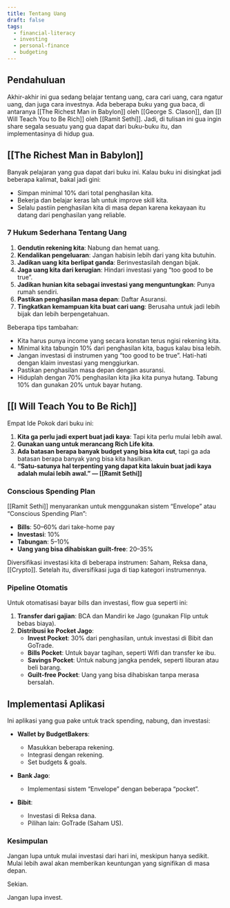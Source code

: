 ```yaml
---
title: Tentang Uang
draft: false
tags:
  - financial-literacy
  - investing
  - personal-finance
  - budgeting
---
```


## Pendahuluan

Akhir-akhir ini gua sedang belajar tentang uang, cara cari uang, cara ngatur uang, dan juga cara investnya. Ada beberapa buku yang gua baca, di antaranya [[The Richest Man in Babylon]] oleh [[George S. Clason]], dan [[I Will Teach You to Be Rich]] oleh [[Ramit Sethi]]. Jadi, di tulisan ini gua ingin share segala sesuatu yang gua dapat dari buku-buku itu, dan implementasinya di hidup gua.

## [[The Richest Man in Babylon]]

Banyak pelajaran yang gua dapat dari buku ini. Kalau buku ini disingkat jadi beberapa kalimat, bakal jadi gini:

- Simpan minimal 10% dari total penghasilan kita.
- Bekerja dan belajar keras lah untuk improve skill kita.
- Selalu pastiin penghasilan kita di masa depan karena kekayaan itu datang dari penghasilan yang reliable.

### 7 Hukum Sederhana Tentang Uang

1. **Gendutin rekening kita**: Nabung dan hemat uang.
2. **Kendalikan pengeluaran**: Jangan habisin lebih dari yang kita butuhin.
3. **Jadikan uang kita berlipat ganda**: Berinvestasilah dengan bijak.
4. **Jaga uang kita dari kerugian**: Hindari investasi yang “too good to be true”.
5. **Jadikan hunian kita sebagai investasi yang menguntungkan**: Punya rumah sendiri.
6. **Pastikan penghasilan masa depan**: Daftar Asuransi.
7. **Tingkatkan kemampuan kita buat cari uang**: Berusaha untuk jadi lebih bijak dan lebih berpengetahuan.

Beberapa tips tambahan:

- Kita harus punya income yang secara konstan terus ngisi rekening kita.
- Minimal kita tabungin 10% dari penghasilan kita, bagus kalau bisa lebih.
- Jangan investasi di instrumen yang “too good to be true”. Hati-hati dengan klaim investasi yang menggiurkan.
- Pastikan penghasilan masa depan dengan asuransi.
- Hiduplah dengan 70% penghasilan kita jika kita punya hutang. Tabung 10% dan gunakan 20% untuk bayar hutang.

## [[I Will Teach You to Be Rich]]

Empat Ide Pokok dari buku ini:

1. **Kita ga perlu jadi expert buat jadi kaya**: Tapi kita perlu mulai lebih awal.
2. **Gunakan uang untuk merancang Rich Life kita**.
3. **Ada batasan berapa banyak budget yang bisa kita cut**, tapi ga ada batasan berapa banyak yang bisa kita hasilkan.
4. **“Satu-satunya hal terpenting yang dapat kita lakuin buat jadi kaya adalah mulai lebih awal.” — [[Ramit Sethi]]**

### Conscious Spending Plan

[[Ramit Sethi]] menyarankan untuk menggunakan sistem “Envelope” atau “Conscious Spending Plan”:

- **Bills**: 50–60% dari take-home pay
- **Investasi**: 10%
- **Tabungan**: 5–10%
- **Uang yang bisa dihabiskan guilt-free**: 20–35%

Diversifikasi investasi kita di beberapa instrumen: Saham, Reksa dana, [[Crypto]]. Setelah itu, diversifikasi juga di tiap kategori instrumennya.

### Pipeline Otomatis

Untuk otomatisasi bayar bills dan investasi, flow gua seperti ini:

1. **Transfer dari gajian**: BCA dan Mandiri ke Jago (gunakan Flip untuk bebas biaya).
2. **Distribusi ke Pocket Jago**:
   - **Invest Pocket**: 30% dari penghasilan, untuk investasi di Bibit dan GoTrade.
   - **Bills Pocket**: Untuk bayar tagihan, seperti Wifi dan transfer ke ibu.
   - **Savings Pocket**: Untuk nabung jangka pendek, seperti liburan atau beli barang.
   - **Guilt-free Pocket**: Uang yang bisa dihabiskan tanpa merasa bersalah.

## Implementasi Aplikasi

Ini aplikasi yang gua pake untuk track spending, nabung, dan investasi:

- **Wallet by BudgetBakers**:

  - Masukkan beberapa rekening.
  - Integrasi dengan rekening.
  - Set budgets & goals.

- **Bank Jago**:

  - Implementasi sistem “Envelope” dengan beberapa “pocket”.

- **Bibit**:
  - Investasi di Reksa dana.
  - Pilihan lain: GoTrade (Saham US).

### Kesimpulan

Jangan lupa untuk mulai investasi dari hari ini, meskipun hanya sedikit. Mulai lebih awal akan memberikan keuntungan yang signifikan di masa depan.

Sekian.

Jangan lupa invest.
